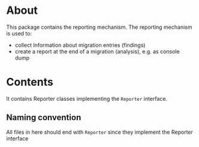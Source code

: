 # About

This package contains the reporting mechanism.
The reporting mechanism is used to:
* collect Information about migration entries (findings)
* create a report at the end of a migration (analysis), e.g. as console dump

# Contents

It contains Reporter classes implementing the `Reporter` interface.

## Naming convention

All files in here should end with `Reporter` since they implement the Reporter interface